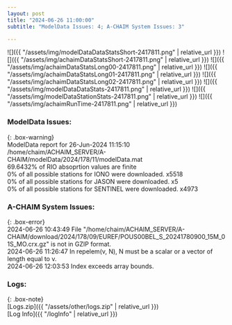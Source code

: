 ```yaml
---
layout: post
title: "2024-06-26 11:00:00"
subtitle: "ModelData Issues: 4; A-CHAIM System Issues: 3"

---
```


![]({{ "/assets/img/modelDataDataStatsShort-2417811.png" | relative_url }})
![]({{ "/assets/img/achaimDataStatsShort-2417811.png" | relative_url }})
![]({{ "/assets/img/achaimDataStatsLong00-2417811.png" | relative_url }})
![]({{ "/assets/img/achaimDataStatsLong01-2417811.png" | relative_url }})
![]({{ "/assets/img/achaimDataStatsLong02-2417811.png" | relative_url }})
![]({{ "/assets/img/modelDataDataStats-2417811.png" | relative_url }})
![]({{ "/assets/img/modelDataStationStats-2417811.png" | relative_url }})
![]({{ "/assets/img/achaimRunTime-2417811.png" | relative_url }})


### ModelData Issues:  
  
{: .box-warning}  
 ModelData report for 26-Jun-2024 11:15:10   
 /home/chaim/ACHAIM_SERVER/A-CHAIM/modelData/2024/178/11/modelData.mat   
 69.6432% of RIO absoprtion values are finite   
 0% of all possible stations for IONO were downloaded. x5518   
 0% of all possible stations for JASON were downloaded. x5   
 0% of all possible stations for SENTINEL were downloaded. x4973   
  
### A-CHAIM System Issues:  
  
{: .box-error}  
2024-06-26 10:43:49 File "/home/chaim/ACHAIM_SERVER/A-CHAIM/download/2024/178/09/EUREF/POUS00BEL_S_20241780900_15M_01S_MO.crx.gz" is not in GZIP format.  
2024-06-26 11:26:47 In repelem(v, N), N must be a scalar or a vector of length equal to v.  
2024-06-26 12:03:53 Index exceeds array bounds.  

### Logs:  
  
{: .box-note}  
[Logs.zip]({{ "/assets/other/logs.zip" | relative_url }})  
[Log Info]({{ "/logInfo" | relative_url }})  
